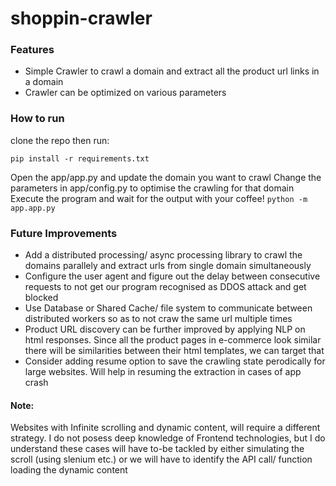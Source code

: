 # shoppin-crawler

### Features

-   Simple Crawler to crawl a domain and extract all the product url links in a domain
-   Crawler can be optimized on various parameters

### How to run

clone the repo then run:

```
pip install -r requirements.txt
```

Open the app/app.py and update the domain you want to crawl
Change the parameters in app/config.py to optimise the crawling for that domain
Execute the program and wait for the output with your coffee!
`python -m app.app.py`

### Future Improvements

- Add a distributed processing/ async processing library to crawl the domains parallely and extract urls from single domain simultaneously
- Configure the user agent and figure out the delay between consecutive requests to not get our program recognised as DDOS attack and get blocked
- Use Database or Shared Cache/ file system to communicate between distributed workers so as to not craw the same url multiple times
- Product URL discovery can be further improved by applying NLP on html responses. Since all the product pages in e-commerce look similar there will be similarities between their html templates, we can target that
- Consider adding resume option to save the crawling state perodically for large websites. Will help in resuming the extraction in cases of app crash

#### Note: 
Websites with Infinite scrolling and dynamic content, will require a different strategy. I do not posess deep knowledge of Frontend technologies, but I do understand these cases will have to-be tackled by either simulating the scroll (using slenium etc.) or we will have to identify the API call/ function loading the dynamic content